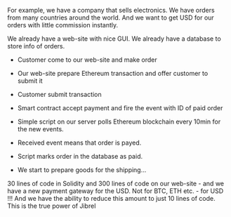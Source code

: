 For example, we have a company that sells electronics.
We have orders from many countries around the world.
And we want to get USD for our orders with little commission instantly.

We already have a web-site with nice GUI.
We already have a database to store info of orders.

- Customer come to our web-site and make order
- Our web-site prepare Ethereum transaction and offer customer to submit it
- Customer submit transaction
- Smart contract accept payment and fire the event with ID of paid order

- Simple script on our server polls Ethereum blockchain every 10min for the new events.
- Received event means that order is payed.
- Script marks order in the database as paid.
- We start to prepare goods for the shipping...

30 lines of code in Solidity and 300 lines of code on our web-site - and we have a new payment gateway for the USD.
Not for BTC, ETH etc. - for USD !!!
And we have the ability to reduce this amount to just 10 lines of code.
This is the true power of Jibrel
